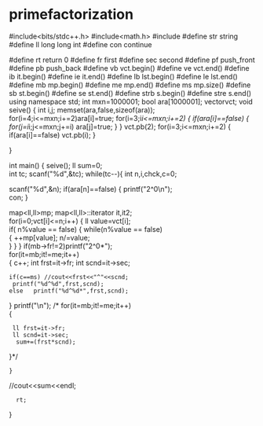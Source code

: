 # primefactorization
#include<bits/stdc++.h>
#include<math.h>
#include<sstream>
#define str string
#define ll long long int
#define con continue
 
#define rt return 0
#define fr first
#define sec second
#define pf push_front
#define pb push_back
#define vb vct.begin()
#define ve vct.end()
#define ib it.begin()
#define ie it.end()
#define lb lst.begin()
#define le lst.end()
#define mb mp.begin()
#define me mp.end()
#define ms mp.size()
#define sb st.begin()
#define se st.end()
#define strb s.begin()
#define stre s.end() 
using namespace std;
int mxn=1000001;
bool ara[1000001];
vector<int>vct; 
void seive()
{
   int i,j;
   memset(ara,false,sizeof(ara));
   for(i=4;i<=mxn;i+=2)ara[i]=true;
   for(i=3;i*i<=mxn;i+=2)
    {
      if(ara[i]==false)
       {
        for(j=i*i;j<=mxn;j+=i)
          ara[j]=true;
       }
    }
    vct.pb(2);
   for(i=3;i<=mxn;i+=2) 
    {
    if(ara[i]==false)
    vct.pb(i);
    }    
   
    
}
   
int main()
{
   seive();
  ll sum=0;   
  int tc; scanf("%d",&tc); while(tc--){
  int n,i,chck,c=0;
  
  scanf("%d",&n);
     if(ara[n]==false) 
    {
        printf("2^0\n");  
        con;
    }      
           
  map<ll,ll>mp;
  map<ll,ll>::iterator it,it2;    
  for(i=0;vct[i]<=n;i++)
   {
     ll value=vct[i];   
     if( n%value == false)
        {
         while(n%value == false)       
          {
           ++mp[value];
            n/=value;  
          }
        }
   } 
  if(mb->fr!=2)printf("2^0*");       
   for(it=mb;it!=me;it++)     
   {
     c++;
     int frst=it->fr;
     int scnd=it->sec;        
     
    if(c==ms) //cout<<frst<<"^"<<scnd;
     printf("%d^%d",frst,scnd);
    else   printf("%d^%d*",frst,scnd);
   }
    printf("\n");
   /* for(it=mb;it!=me;it++)     
   {
     
     ll frst=it->fr;
     ll scnd=it->sec;        
      sum+=(frst*scnd);
    
   }*/
    
    }
   //cout<<sum<<endl;    
   
      rt;
  
}
